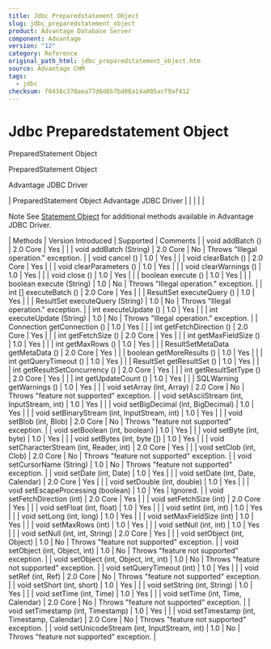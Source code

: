 ```yaml
---
title: Jdbc Preparedstatement Object
slug: jdbc_preparedstatement_object
product: Advantage Database Server
component: Advantage
version: "12"
category: Reference
original_path_html: jdbc_preparedstatement_object.htm
source: Advantage CHM
tags:
  - jdbc
checksum: f0438c370aea77d6d6b7bd06a14a005acf9af412
---
```


# Jdbc Preparedstatement Object

PreparedStatement Object

PreparedStatement Object

Advantage JDBC Driver

| PreparedStatement Object  Advantage JDBC Driver |  |  |  |  |

Note See [Statement Object](jdbc_statement_object.md) for additional methods available in Advantage JDBC Driver.

| Methods | Version Introduced | Supported | Comments |
| void addBatch () | 2.0 Core | Yes |  |
| void addBatch (String) | 2.0 Core | No | Throws "Illegal operation." exception. |
| void cancel () | 1.0 | Yes |  |
| void clearBatch () | 2.0 Core | Yes |  |
| void clearParameters () | 1.0 | Yes |  |
| void clearWarnings () | 1.0 | Yes |  |
| void close () | 1.0 | Yes |  |
| boolean execute () | 1.0 | Yes |  |
| boolean execute (String) | 1.0 | No | Throws "Illegal operation." exception. |
| int [] executeBatch () | 2.0 Core | Yes |  |
| ResultSet executeQuery () | 1.0 | Yes |  |
| ResultSet executeQuery (String) | 1.0 | No | Throws "Illegal operation." exception. |
| int executeUpdate () | 1.0 | Yes |  |
| int executeUpdate (String) | 1.0 | No | Throws "Illegal operation." exception. |
| Connection getConnection () | 1.0 | Yes |  |
| int getFetchDirection () | 2.0 Core | Yes |  |
| int getFetchSize () | 2.0 Core | Yes |  |
| int getMaxFieldSize () | 1.0 | Yes |  |
| int getMaxRows () | 1.0 | Yes |  |
| ResultSetMetaData getMetaData () | 2.0 Core | Yes |  |
| boolean getMoreResults () | 1.0 | Yes |  |
| int getQueryTimeout () | 1.0 | Yes |  |
| ResultSet getResultSet () | 1.0 | Yes |  |
| int getResultSetConcurrency () | 2.0 Core | Yes |  |
| int getResultSetType () | 2.0 Core | Yes |  |
| int getUpdateCount () | 1.0 | Yes |  |
| SQLWarning getWarnings () | 1.0 | Yes |  |
| void setArray (int, Array) | 2.0 Core | No | Throws "feature not supported" exception. |
| void setAsciiStream (int, InputStream, int) | 1.0 | Yes |  |
| void setBigDecimal (int, BigDecimal) | 1.0 | Yes |  |
| void setBinaryStream (int, InputStream, int) | 1.0 | Yes |  |
| void setBlob (int, Blob) | 2.0 Core | No | Throws "feature not supported" exception. |
| void setBoolean (int, boolean) | 1.0 | Yes |  |
| void setByte (int, byte) | 1.0 | Yes |  |
| void setBytes (int, byte []) | 1.0 | Yes |  |
| void setCharacterStream (int, Reader, int) | 2.0 Core | Yes |  |
| void setClob (int, Clob) | 2.0 Core | No | Throws "feature not supported" exception. |
| void setCursorName (String) | 1.0 | No | Throws "feature not supported" exception. |
| void setDate (int, Date) | 1.0 | Yes |  |
| void setDate (int, Date, Calendar) | 2.0 Core | Yes |  |
| void setDouble (int, double) | 1.0 | Yes |  |
| void setEscapeProcessing (boolean) | 1.0 | Yes | Ignored. |
| void setFetchDirection (int) | 2.0 Core | Yes |  |
| void setFetchSize (int) | 2.0 Core | Yes |  |
| void setFloat (int, float) | 1.0 | Yes |  |
| void setInt (int, int) | 1.0 | Yes |  |
| void setLong (int, long) | 1.0 | Yes |  |
| void setMaxFieldSize (int) | 1.0 | Yes |  |
| void setMaxRows (int) | 1.0 | Yes |  |
| void setNull (int, int) | 1.0 | Yes |  |
| void setNull (int, int, String) | 2.0 Core | Yes |  |
| void setObject (int, Object) | 1.0 | No | Throws "feature not supported" exception. |
| void setObject (int, Object, int) | 1.0 | No | Throws "feature not supported" exception. |
| void setObject (int, Object, int, int) | 1.0 | No | Throws "feature not supported" exception. |
| void setQueryTimeout (int) | 1.0 | Yes |  |
| void setRef (int, Ref) | 2.0 Core | No | Throws "feature not supported" exception. |
| void setShort (int, short) | 1.0 | Yes |  |
| void setString (int, String) | 1.0 | Yes |  |
| void setTime (int, Time) | 1.0 | Yes |  |
| void setTime (int, Time, Calendar) | 2.0 Core | No | Throws "feature not supported" exception. |
| void setTimestamp (int, Timestamp) | 1.0 | Yes |  |
| void setTimestamp (int, Timestamp, Calendar) | 2.0 Core | No | Throws "feature not supported" exception. |
| void setUnicodeStream (int, InputStream, int) | 1.0 | No | Throws "feature not supported" exception. |
